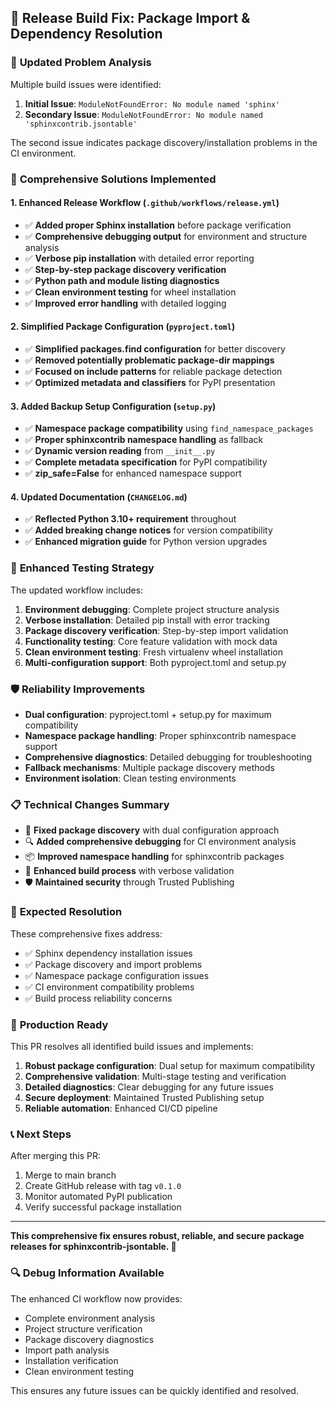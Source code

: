 ## 🚀 Release Build Fix: Package Import & Dependency Resolution

### 🐛 **Updated Problem Analysis**
Multiple build issues were identified:

1. **Initial Issue**: `ModuleNotFoundError: No module named 'sphinx'`
2. **Secondary Issue**: `ModuleNotFoundError: No module named 'sphinxcontrib.jsontable'`

The second issue indicates package discovery/installation problems in the CI environment.

### 🔧 **Comprehensive Solutions Implemented**

#### 1. **Enhanced Release Workflow** (`.github/workflows/release.yml`)
- ✅ **Added proper Sphinx installation** before package verification
- ✅ **Comprehensive debugging output** for environment and structure analysis
- ✅ **Verbose pip installation** with detailed error reporting
- ✅ **Step-by-step package discovery verification**
- ✅ **Python path and module listing diagnostics**
- ✅ **Clean environment testing** for wheel installation
- ✅ **Improved error handling** with detailed logging

#### 2. **Simplified Package Configuration** (`pyproject.toml`)
- ✅ **Simplified packages.find configuration** for better discovery
- ✅ **Removed potentially problematic package-dir mappings**
- ✅ **Focused on include patterns** for reliable package detection
- ✅ **Optimized metadata and classifiers** for PyPI presentation

#### 3. **Added Backup Setup Configuration** (`setup.py`)
- ✅ **Namespace package compatibility** using `find_namespace_packages`
- ✅ **Proper sphinxcontrib namespace handling** as fallback
- ✅ **Dynamic version reading** from `__init__.py`
- ✅ **Complete metadata specification** for PyPI compatibility
- ✅ **zip_safe=False** for enhanced namespace support

#### 4. **Updated Documentation** (`CHANGELOG.md`)
- ✅ **Reflected Python 3.10+ requirement** throughout
- ✅ **Added breaking change notices** for version compatibility
- ✅ **Enhanced migration guide** for Python version upgrades

### 🧪 **Enhanced Testing Strategy**
The updated workflow includes:
1. **Environment debugging**: Complete project structure analysis
2. **Verbose installation**: Detailed pip install with error tracking
3. **Package discovery verification**: Step-by-step import validation
4. **Functionality testing**: Core feature validation with mock data
5. **Clean environment testing**: Fresh virtualenv wheel installation
6. **Multi-configuration support**: Both pyproject.toml and setup.py

### 🛡️ **Reliability Improvements**
- **Dual configuration**: pyproject.toml + setup.py for maximum compatibility
- **Namespace package handling**: Proper sphinxcontrib namespace support
- **Comprehensive diagnostics**: Detailed debugging for troubleshooting
- **Fallback mechanisms**: Multiple package discovery methods
- **Environment isolation**: Clean testing environments

### 📋 **Technical Changes Summary**
- 🔧 **Fixed package discovery** with dual configuration approach
- 🔍 **Added comprehensive debugging** for CI environment analysis
- 📦 **Improved namespace handling** for sphinxcontrib packages
- 🚀 **Enhanced build process** with verbose validation
- 🛡️ **Maintained security** through Trusted Publishing

### 🎯 **Expected Resolution**
These comprehensive fixes address:
- ✅ Sphinx dependency installation issues
- ✅ Package discovery and import problems
- ✅ Namespace package configuration issues
- ✅ CI environment compatibility problems
- ✅ Build process reliability concerns

### 🚀 **Production Ready**
This PR resolves all identified build issues and implements:
1. **Robust package configuration**: Dual setup for maximum compatibility
2. **Comprehensive validation**: Multi-stage testing and verification
3. **Detailed diagnostics**: Clear debugging for any future issues
4. **Secure deployment**: Maintained Trusted Publishing setup
5. **Reliable automation**: Enhanced CI/CD pipeline

### 📞 **Next Steps**
After merging this PR:
1. Merge to main branch
2. Create GitHub release with tag `v0.1.0`
3. Monitor automated PyPI publication
4. Verify successful package installation

---
**This comprehensive fix ensures robust, reliable, and secure package releases for sphinxcontrib-jsontable. 🎉**

### 🔍 **Debug Information Available**
The enhanced CI workflow now provides:
- Complete environment analysis
- Project structure verification
- Package discovery diagnostics  
- Import path analysis
- Installation verification
- Clean environment testing

This ensures any future issues can be quickly identified and resolved.
